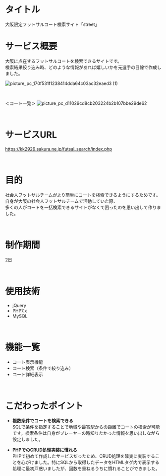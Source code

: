 # タイトル
大阪限定フットサルコート検索サイト「street」

# サービス概要
大阪に点在するフットサルコートを検索できるサイトです。<br>
検索結果絞り込み時、どのような情報があれば嬉しいかを元選手の目線で作成しました。<br>

![picture_pc_170f531f1238414dda64c03ac32eaed3 (1)](https://user-images.githubusercontent.com/42371057/140066770-39a60464-6c67-4a6f-bb19-0cfc33879fc4.png)

<br>

＜コート一覧＞
![picture_pc_d11029cd8cb203224b2b107bbe29de62](https://user-images.githubusercontent.com/42371057/140066792-bfe90a2c-6ebd-4a34-a8e4-e17d62c3395a.png)

<br>

# サービスURL
https://kk2929.sakura.ne.jp/futsal_search/index.php

<br>

# 目的
社会人フットサルチームがより簡単にコートを検索できるようにするためです。<br>
自身が大阪の社会人フットサルチームで活動していた際、<br>
多くの人がコートを一括検索できるサイトがなくて困ったのを思い出して作りました。<br>

<br>

# 制作期間
2日

<br>

# 使用技術
* jQuery
* PHP7.x
* MySQL

<br>

# 機能一覧
* コート表示機能
* コート検索（条件で絞り込み）
* コート詳細表示

<br>

# こだわったポイント
* **複数条件でコートを検索できる**<br>
SQLで条件を指定することで地域や最寄駅からの距離でコートの検索が可能です。検索条件は自身がプレーヤーの時知りたかった情報を思い出しながら設定しました。

* **PHPでのCRUD処理実装に慣れる**<br>
PHPで初めて作成したサービスだったため、CRUD処理を確実に実装することを心がけました。特にSQLから取得したデータをHTMLタグ内で表示する処理に最初戸惑いましたが、回数を重ねるうちに慣れることができました。
